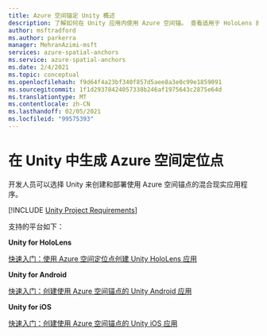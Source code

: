 ```yaml
---
title: Azure 空间锚定 Unity 概述
description: 了解如何在 Unity 应用内使用 Azure 空间锚。 查看适用于 HoloLens 的 Unity 快速入门、适用于 Android 的 unity 和适用于 iOS 的 Unity。
author: msftradford
ms.author: parkerra
manager: MehranAzimi-msft
services: azure-spatial-anchors
ms.service: azure-spatial-anchors
ms.date: 2/4/2021
ms.topic: conceptual
ms.openlocfilehash: f9d64f4a23bf340f857d5aee8a3e0c99e1859091
ms.sourcegitcommit: 1f1d29378424057338b246af1975643c2875e64d
ms.translationtype: MT
ms.contentlocale: zh-CN
ms.lasthandoff: 02/05/2021
ms.locfileid: "99575393"
---
```

# <a name="building-in-unity-with-azure-spatial-anchors"></a>在 Unity 中生成 Azure 空间定位点

开发人员可以选择 Unity 来创建和部署使用 Azure 空间锚点的混合现实应用程序。

[!INCLUDE [Unity Project Requirements](../../includes/spatial-anchors-unity-project-requirements.md)]

支持的平台如下：

**Unity for HoloLens**

[快速入门：使用 Azure 空间定位点创建 Unity HoloLens 应用](./quickstarts/get-started-unity-hololens.md)

**Unity for Android**

[快速入门：创建使用 Azure 空间锚点的 Unity Android 应用](./quickstarts/get-started-unity-android.md)

**Unity for iOS**

[快速入门：创建使用 Azure 空间锚点的 Unity iOS 应用](./quickstarts/get-started-unity-ios.md)